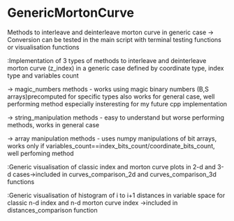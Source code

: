# GenericMortonCurve
 Methods to interleave and deinterleave morton curve in generic case
 -> Conversion can be tested in the main script with terminal testing functions or visualisation functions




:Implementation of 3 types of methods to interleave and deinterleave morton curve (z_index) in a generic case defined by coordinate type, index type and variables count

-> magic_numbers methods - works using magic binary numbers (B,S arrays)precomputed for specific types also works for general case, well performing method especially insteresting for my future cpp implementation

-> string_manipulation methods - easy to understand but worse performing methods, works in general case

-> array manipulation methods - uses numpy manipulations of bit arrays, works only if variables_count==index_bits_count/coordinate_bits_count, well perfoming method




:Generic visualisation of classic index and morton curve plots in 2-d and 3-d cases->included in curves_comparison_2d and curves_comparison_3d functions




:Generic visualisation of histogram of i to i+1 distances in variable space for classic n-d index and n-d morton curve index ->included in distances_comparison function
